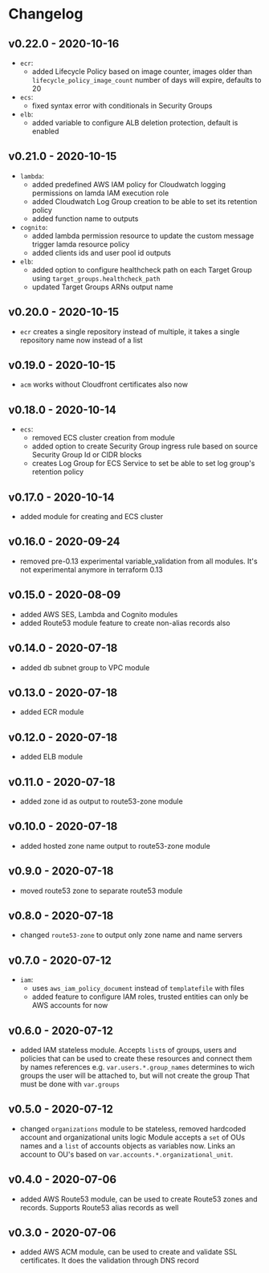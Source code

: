 # Changelog

## v0.22.0 - 2020-10-16

- `ecr`:
    - added Lifecycle Policy based on image counter, images older than `lifecycle_policy_image_count` number of days will expire, defaults to 20
- `ecs`:
    - fixed syntax error with conditionals in Security Groups
- `elb`:
    - added variable to configure ALB deletion protection, default is enabled 

## v0.21.0 - 2020-10-15

- `lambda`: 
    - added predefined AWS IAM policy for Cloudwatch logging permissions on lamda IAM execution role
    - added Cloudwatch Log Group creation to be able to set its retention policy
    - added function name to outputs
- `cognito`:
    - added lambda permission resource to update the custom message trigger lamda resource policy
    - added clients ids and user pool id outputs
- `elb`:
    - added option to configure healthcheck path on each Target Group using `target_groups.healthcheck_path`
    - updated Target Groups ARNs output name

## v0.20.0 - 2020-10-15

- `ecr` creates a single repository instead of multiple, it takes a single repository name now instead of a list

## v0.19.0 - 2020-10-15

- `acm` works without Cloudfront certificates also now

## v0.18.0 - 2020-10-14

- `ecs`: 
    - removed ECS cluster creation from module
    - added option to create Security Group ingress rule based on source Security Group Id or CIDR blocks
    - creates Log Group for ECS Service to set be able to set log group's retention policy  

## v0.17.0 - 2020-10-14

- added module for creating and ECS cluster

## v0.16.0 - 2020-09-24

- removed pre-0.13 experimental variable_validation from all modules. It's not experimental anymore in terraform 0.13 

## v0.15.0 - 2020-08-09

- added AWS SES, Lambda and Cognito modules
- added Route53 module feature to create non-alias records also 

## v0.14.0 - 2020-07-18

- added db subnet group to VPC module

## v0.13.0 - 2020-07-18

- added ECR module

## v0.12.0 - 2020-07-18

- added ELB module

## v0.11.0 - 2020-07-18

- added zone id as output to route53-zone module

## v0.10.0 - 2020-07-18

- added hosted zone name output to route53-zone module

## v0.9.0 - 2020-07-18

- moved route53 zone to separate route53 module

## v0.8.0 - 2020-07-18

- changed `route53-zone` to output only zone name and name servers

## v0.7.0 - 2020-07-12

- `iam`:
    - uses `aws_iam_policy_document` instead of `templatefile` with files
    - added feature to configure IAM roles, trusted entities can only be AWS accounts for now

## v0.6.0 - 2020-07-12

- added IAM stateless module. 
Accepts `list`s of groups, users and policies that can be used to create these resources and connect them by names references
e.g. `var.users.*.group_names` determines to wich groups the user will be attached to, but will not create the group 
That must be done with `var.groups`

## v0.5.0 - 2020-07-12

- changed `organizations` module to be stateless, removed hardcoded account and organizational units logic 
Module accepts a `set` of OUs names and a `list` of accounts objects as variables now. 
Links an account to OU's based on `var.accounts.*.organizational_unit`.  

## v0.4.0 - 2020-07-06

- added AWS Route53 module, can be used to create Route53 zones and records. Supports Route53 alias records as well 

## v0.3.0 - 2020-07-06

- added AWS ACM module, can be used to create and validate SSL certificates. It does the validation through DNS record
